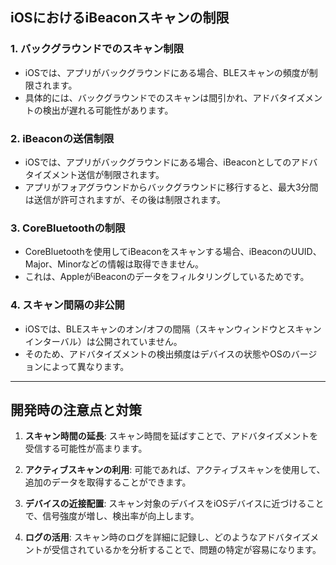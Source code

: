 ## iOSにおけるiBeaconスキャンの制限

### 1. **バックグラウンドでのスキャン制限**

* iOSでは、アプリがバックグラウンドにある場合、BLEスキャンの頻度が制限されます。
* 具体的には、バックグラウンドでのスキャンは間引かれ、アドバタイズメントの検出が遅れる可能性があります。

### 2. **iBeaconの送信制限**

* iOSでは、アプリがバックグラウンドにある場合、iBeaconとしてのアドバタイズメント送信が制限されます。
* アプリがフォアグラウンドからバックグラウンドに移行すると、最大3分間は送信が許可されますが、その後は制限されます。

### 3. **CoreBluetoothの制限**

* CoreBluetoothを使用してiBeaconをスキャンする場合、iBeaconのUUID、Major、Minorなどの情報は取得できません。
* これは、AppleがiBeaconのデータをフィルタリングしているためです。

### 4. **スキャン間隔の非公開**

* iOSでは、BLEスキャンのオン/オフの間隔（スキャンウィンドウとスキャンインターバル）は公開されていません。
* そのため、アドバタイズメントの検出頻度はデバイスの状態やOSのバージョンによって異なります。

---

## 開発時の注意点と対策

1. **スキャン時間の延長**: スキャン時間を延ばすことで、アドバタイズメントを受信する可能性が高まります。

2. **アクティブスキャンの利用**: 可能であれば、アクティブスキャンを使用して、追加のデータを取得することができます。

3. **デバイスの近接配置**: スキャン対象のデバイスをiOSデバイスに近づけることで、信号強度が増し、検出率が向上します。

4. **ログの活用**: スキャン時のログを詳細に記録し、どのようなアドバタイズメントが受信されているかを分析することで、問題の特定が容易になります。
